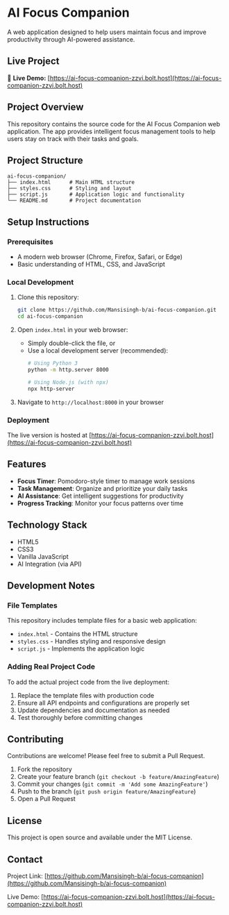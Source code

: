 # AI Focus Companion

A web application designed to help users maintain focus and improve productivity through AI-powered assistance.

## Live Project

🔗 **Live Demo:** [https://ai-focus-companion-zzvi.bolt.host](https://ai-focus-companion-zzvi.bolt.host)

## Project Overview

This repository contains the source code for the AI Focus Companion web application. The app provides intelligent focus management tools to help users stay on track with their tasks and goals.

## Project Structure

```
ai-focus-companion/
├── index.html      # Main HTML structure
├── styles.css      # Styling and layout
├── script.js       # Application logic and functionality
└── README.md       # Project documentation
```

## Setup Instructions

### Prerequisites
- A modern web browser (Chrome, Firefox, Safari, or Edge)
- Basic understanding of HTML, CSS, and JavaScript

### Local Development

1. Clone this repository:
   ```bash
   git clone https://github.com/Mansisingh-b/ai-focus-companion.git
   cd ai-focus-companion
   ```

2. Open `index.html` in your web browser:
   - Simply double-click the file, or
   - Use a local development server (recommended):
     ```bash
     # Using Python 3
     python -m http.server 8000
     
     # Using Node.js (with npx)
     npx http-server
     ```

3. Navigate to `http://localhost:8000` in your browser

### Deployment

The live version is hosted at [https://ai-focus-companion-zzvi.bolt.host](https://ai-focus-companion-zzvi.bolt.host)

## Features

- **Focus Timer**: Pomodoro-style timer to manage work sessions
- **Task Management**: Organize and prioritize your daily tasks
- **AI Assistance**: Get intelligent suggestions for productivity
- **Progress Tracking**: Monitor your focus patterns over time

## Technology Stack

- HTML5
- CSS3
- Vanilla JavaScript
- AI Integration (via API)

## Development Notes

### File Templates

This repository includes template files for a basic web application:
- `index.html` - Contains the HTML structure
- `styles.css` - Handles styling and responsive design
- `script.js` - Implements the application logic

### Adding Real Project Code

To add the actual project code from the live deployment:

1. Replace the template files with production code
2. Ensure all API endpoints and configurations are properly set
3. Update dependencies and documentation as needed
4. Test thoroughly before committing changes

## Contributing

Contributions are welcome! Please feel free to submit a Pull Request.

1. Fork the repository
2. Create your feature branch (`git checkout -b feature/AmazingFeature`)
3. Commit your changes (`git commit -m 'Add some AmazingFeature'`)
4. Push to the branch (`git push origin feature/AmazingFeature`)
5. Open a Pull Request

## License

This project is open source and available under the MIT License.

## Contact

Project Link: [https://github.com/Mansisingh-b/ai-focus-companion](https://github.com/Mansisingh-b/ai-focus-companion)

Live Demo: [https://ai-focus-companion-zzvi.bolt.host](https://ai-focus-companion-zzvi.bolt.host)
